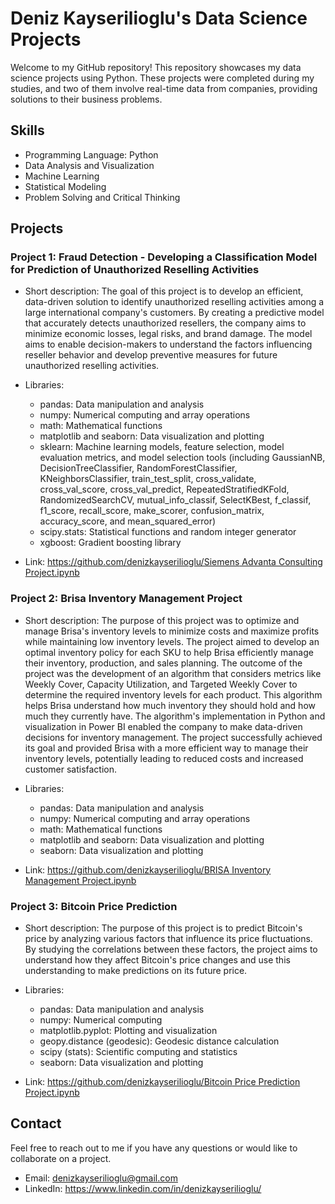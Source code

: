 # Deniz Kayserilioglu's Data Science Projects

Welcome to my GitHub repository! This repository showcases my data science projects using Python. These projects were completed during my studies, and two of them involve real-time data from companies, providing solutions to their business problems.

## Skills
- Programming Language: Python
- Data Analysis and Visualization
- Machine Learning
- Statistical Modeling
- Problem Solving and Critical Thinking

## Projects

### Project 1: Fraud Detection - Developing a Classification Model for Prediction of Unauthorized Reselling Activities
- Short description: The goal of this project is to develop an efficient, data-driven solution to identify unauthorized reselling activities among a large international company's customers. By creating a predictive model that accurately detects unauthorized resellers, the company aims to minimize economic losses, legal risks, and brand damage. The model aims to enable decision-makers to understand the factors influencing reseller behavior and develop preventive measures for future unauthorized reselling activities.

- Libraries:
  - pandas: Data manipulation and analysis
  - numpy: Numerical computing and array operations
  - math: Mathematical functions
  - matplotlib and seaborn: Data visualization and plotting
  - sklearn: Machine learning models, feature selection, model evaluation metrics, and model selection tools (including GaussianNB, DecisionTreeClassifier,     RandomForestClassifier, KNeighborsClassifier, train_test_split, cross_validate, cross_val_score, cross_val_predict, RepeatedStratifiedKFold, RandomizedSearchCV, mutual_info_classif, SelectKBest, f_classif, f1_score, recall_score, make_scorer, confusion_matrix, accuracy_score, and mean_squared_error)
  - scipy.stats: Statistical functions and random integer generator
  - xgboost: Gradient boosting library

- Link: [https://github.com/denizkayserilioglu/Siemens Advanta Consulting Project.ipynb](https://github.com/denizkayserilioglu/projects/blob/main/Siemens%20Advanta%20Consulting%20Project.ipynb)

### Project 2: Brisa Inventory Management Project
- Short description: The purpose of this project was to optimize and manage Brisa's inventory levels to minimize costs and maximize profits while maintaining low inventory levels. The project aimed to develop an optimal inventory policy for each SKU to help Brisa efficiently manage their inventory, production, and sales planning.
  The outcome of the project was the development of an algorithm that considers metrics like Weekly Cover, Capacity Utilization, and Targeted Weekly Cover to determine the required inventory levels for each product. This algorithm helps Brisa understand how much inventory they should hold and how much they currently have. The algorithm's implementation in Python and visualization in Power BI enabled the company to make data-driven decisions for inventory management. The project successfully achieved its goal and provided Brisa with a more efficient way to manage their inventory levels, potentially leading to reduced costs and increased customer satisfaction.

- Libraries:
  - pandas: Data manipulation and analysis
  - numpy: Numerical computing and array operations
  - math: Mathematical functions
  - matplotlib and seaborn: Data visualization and plotting
  - seaborn: Data visualization and plotting
 
- Link: [https://github.com/denizkayserilioglu/BRISA Inventory Management Project.ipynb](https://github.com/denizkayserilioglu/projects/blob/main/BRISA%20Inventory%20Management%20Project.ipynb)

### Project 3: Bitcoin Price Prediction
- Short description: The purpose of this project is to predict Bitcoin's price by analyzing various factors that influence its price fluctuations. By studying the correlations between these factors, the project aims to understand how they affect Bitcoin's price changes and use this understanding to make predictions on its future price.

- Libraries:
  - pandas: Data manipulation and analysis
  - numpy: Numerical computing
  - matplotlib.pyplot: Plotting and visualization
  - geopy.distance (geodesic): Geodesic distance calculation
  - scipy (stats): Scientific computing and statistics
  - seaborn: Data visualization and plotting

- Link: [https://github.com/denizkayserilioglu/Bitcoin Price Prediction Project.ipynb](https://github.com/denizkayserilioglu/projects/blob/main/Bitcoin%20Price%20Prediction%20Project.ipynb)

## Contact
Feel free to reach out to me if you have any questions or would like to collaborate on a project.

- Email: denizkayserilioglu@gmail.com
- LinkedIn: https://www.linkedin.com/in/denizkayserilioglu/
